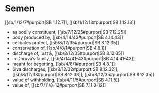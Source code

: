 # Semen

[[sb/1/12/7#purport|SB 1.12.7]], [[sb/1/12/13#purport|SB 1.12.13]]

* as bodily constituent, [[sb/7/12/25#purport|SB 7.12.25]]
* body produced by, [[sb/4/14/43#purport|SB 4.14.43]]
* celibates protect, [[sb/8/12/35#purport|SB 8.12.35]]
* conservation of, [[sb/4/8/1#purport|SB 4.8.1]]
* discharge of, lust &, [[sb/8/12/35#purport|SB 8.12.35]]
* in Dhruva’s family, [[sb/4/14/41-43#purport|SB 4.14.41-43]]
* meant for begetting, [[sb/4/8/1#purport|SB 4.8.1]]
* Śiva discharges, [[sb/8/12/32#purport|SB 8.12.32]], [[sb/8/12/33#purport|SB 8.12.33]], [[sb/8/12/35#purport|SB 8.12.35]]
* value of withholding, [[sb/4/11/5#purport|SB 4.11.5]]
* value of, [[sb/7/11/8-12#purport|SB 7.11.8-12]]

